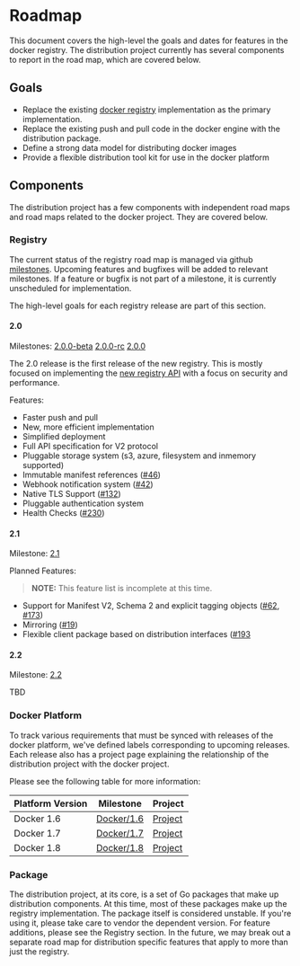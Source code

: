 # Roadmap

This document covers the high-level the goals and dates for features in the
docker registry. The distribution project currently has several components to
report in the road map, which are covered below.

## Goals

- Replace the existing [docker registry](github.com/docker/docker-registry)
  implementation as the primary implementation.
- Replace the existing push and pull code in the docker engine with the
  distribution package.
- Define a strong data model for distributing docker images
- Provide a flexible distribution tool kit for use in the docker platform

## Components

The distribution project has a few components with independent road maps and
road maps related to the docker project. They are covered below.

### Registry

The current status of the registry road map is managed via github
[milestones](https://github.com/docker/distribution/milestones). Upcoming
features and bugfixes will be added to relevant milestones. If a feature or
bugfix is not part of a milestone, it is currently unscheduled for
implementation.

The high-level goals for each registry release are part of this section.

#### 2.0

Milestones: [2.0.0-beta](https://github.com/docker/distribution/milestones/Registry/2.0.0-beta) [2.0.0-rc](https://github.com/docker/distribution/milestones/Registry/2.0.0-rc) [2.0.0](https://github.com/docker/distribution/milestones/Registry/2.0.0)

The 2.0 release is the first release of the new registry. This is mostly
focused on implementing the [new registry
API](https://github.com/docker/distribution/blob/master/doc/spec/api.md) with
a focus on security and performance.

Features:

- Faster push and pull
- New, more efficient implementation
- Simplified deployment
- Full API specification for V2 protocol
- Pluggable storage system (s3, azure, filesystem and inmemory supported)
- Immutable manifest references ([#46](https://github.com/docker/distribution/issues/46))
- Webhook notification system ([#42](https://github.com/docker/distribution/issues/42))
- Native TLS Support ([#132](https://github.com/docker/distribution/pull/132))
- Pluggable authentication system
- Health Checks ([#230](https://github.com/docker/distribution/pull/230))

#### 2.1

Milestone: [2.1](https://github.com/docker/distribution/milestones/Registry/2.1)

Planned Features:

> **NOTE:** This feature list is incomplete at this time.

- Support for Manifest V2, Schema 2 and explicit tagging objects ([#62](https://github.com/docker/distribution/issues/62), [#173](https://github.com/docker/distribution/issues/173))
- Mirroring ([#19](https://github.com/docker/distribution/issues/19))
- Flexible client package based on distribution interfaces ([#193](https://github.com/docker/distribution/issues/193)

#### 2.2

Milestone: [2.2](https://github.com/docker/distribution/milestones/Registry/2.2)

TBD

### Docker Platform

To track various requirements that must be synced with releases of the docker
platform, we've defined labels corresponding to upcoming releases. Each
release also has a project page explaining the relationship of the
distribution project with the docker project.

Please see the following table for more information:

| Platform Version | Milestone | Project |
|-----------|------|-----|
| Docker 1.6 |  [Docker/1.6](https://github.com/docker/distribution/labels/docker%2F1.6) | [Project](https://github.com/docker/distribution/wiki/docker-1.6-Project-Page) |
| Docker 1.7|  [Docker/1.7](https://github.com/docker/distribution/labels/docker%2F1.7) | [Project](https://github.com/docker/distribution/wiki/docker-1.7-Project-Page) |
| Docker 1.8|  [Docker/1.8](https://github.com/docker/distribution/labels/docker%2F1.8) | [Project](https://github.com/docker/distribution/wiki/docker-1.8-Project-Page) |

### Package

The distribution project, at its core, is a set of Go packages that make up
distribution components. At this time, most of these packages make up the
registry implementation. The package itself is considered unstable. If you're
using it, please take care to vendor the dependent version. For feature
additions, please see the Registry section. In the future, we may break out a
separate road map for distribution specific features that apply to more than
just the registry.